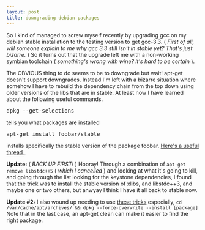 ```yaml
---
layout: post
title: downgrading debian packages 
---
```



So I kind of managed to screw myself recently by upgrading gcc on my debian stable installation to the testing version to get gcc-3.3. ( _First of all, will someone explain to me why gcc 3.3 still isn't in stable yet? That's just bizarre._ ) So it turns out that the upgrade left me with a non-working symbian toolchain ( _something's wrong with wine? it's hard to be certain_ ).

The OBVIOUS thing to do seems to be to downgrade but wait! apt-get doesn't support downgrades. Instead I'm left with a bizarre situation where somehow I have to rebuild the dependency chain from the top down using older versions of the libs that are in stable. At least now I have learned about the following useful commands.

<pre>dpkg --get-selections </pre>

tells you what packages are installed

<pre>apt-get install foobar/stable </pre>

installs specifically the stable version of the package foobar. <a href="http://lists.debian.org/debian-testing/2002/09/msg00068.html">Here's a useful thread </a>. 

**Update:** ( _BACK UP FIRST!_ ) Hooray! Through a combination of `apt-get remove libstdc++5` ( _which I cancelled_ ) and looking at what it's going to kill, and going through the list looking for the keystone dependencies, I found that the trick was to install the stable version of xlibs, and libstdc++3, and maybe one or two others, but anwyay I think I have it all back to stable now.

**Update #2:** I also wound up needing to use [these tricks](http://biostat.mc.vanderbilt.edu/twiki/bin/view/Main/DependFixDebian) especially, `cd /var/cache/apt/archives/ && dpkg --force-overwrite --install [package]` Note that in the last case, an apt-get clean can make it easier to find the right package.
